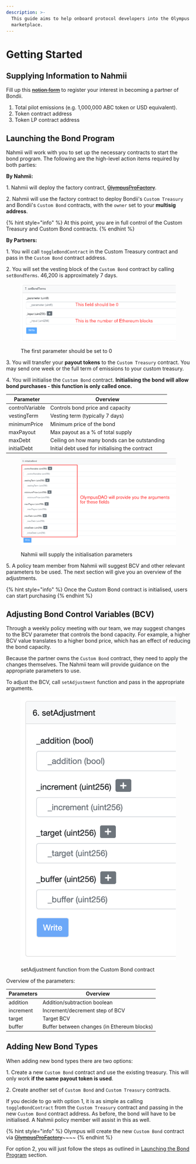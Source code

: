 ```yaml
---
description: >-
  This guide aims to help onboard protocol developers into the Olympus Pro bonds
  marketplace.
---
```


# Getting Started

## Supplying Information to Nahmii

Fill up this [~~notion form~~](https://notionforms.io/forms/olympus-pro-application) to register your interest in becoming a partner of Bondii.

1. Total pilot emissions (e.g. 1,000,000 ABC token or USD equivalent).
2. Token contract address
3. Token LP contract address

## Launching the Bond Program

Nahmii will work with you to set up the necessary contracts to start the bond program. The following are the high-level action items required by both parties:

**By Nahmii:**

1\. Nahmii will deploy the factory contract, [~~OlympusProFactory~~](https://etherscan.io/address/0xb1F69deCb09D8490E3872FE26D27a7b83493cd65).

2\. Nahmii will use the factory contract to deploy Bondii's `Custom Treasury` and Bondii's `Custom Bond` contracts, with the `owner` set to your **multisig address**.

{% hint style="info" %}
At this point, you are in full control of the Custom Treasury and Custom Bond contracts.
{% endhint %}

**By Partners:**

1\. You will call `toggleBondContract` in the Custom Treasury contract and pass in the `Custom Bond` contract address.

2\. You will set the vesting block of the `Custom Bond` contract by calling `setBondTerms`. 46,200 is approximately 7 days.

<figure><img src="../.gitbook/assets/setbondterms.png" alt=""><figcaption><p>The first parameter should be set to 0</p></figcaption></figure>

3\. You will transfer your **payout tokens** to the `Custom Treasury` contract. You may send one week or the full term of emissions to your custom treasury.

4\. You will initialise the `Custom Bond` contract. **Initialising the bond will allow bond purchases - this function is only called once.**

| Parameter       | Overview                                        |
| --------------- | ----------------------------------------------- |
| controlVariable | Controls bond price and capacity                |
| vestingTerm     | Vesting term (typically 7 days)                 |
| minimumPrice    | Minimum price of the bond                       |
| maxPayout       | Max payout as a % of total supply               |
| maxDebt         | Ceiling on how many bonds can be outstanding    |
| initialDebt     | Initial debt used for initialising the contract |

<figure><img src="../.gitbook/assets/initbond.png" alt=""><figcaption><p>Nahmii will supply the initialisation parameters</p></figcaption></figure>

5\. A policy team member from Nahmii will suggest BCV and other relevant parameters to be used. The next section will give you an overview of the adjustments.

{% hint style="info" %}
Once the Custom Bond contract is initialised, users can start purchasing&#x20;
{% endhint %}

## Adjusting Bond Control Variables (BCV)

Through a weekly policy meeting with our team, we may suggest changes to the BCV parameter that controls the bond capacity. For example, a higher BCV value translates to a higher bond price, which has an effect of reducing the bond capacity.

Because the partner owns the `Custom Bond` contract, they need to apply the changes themselves. The Nahmii team will provide guidance on the appropriate parameters to use.

To adjust the BCV, call `setAdjustment` function and pass in the appropriate arguments.

<figure><img src="../.gitbook/assets/image (1).png" alt=""><figcaption><p>setAdjustment function from the Custom Bond contract</p></figcaption></figure>

Overview of the parameters:

| Parameters | Overview                                    |
| ---------- | ------------------------------------------- |
| addition   | Addition/subtraction boolean                |
| increment  | Increment/decrement step of BCV             |
| target     | Target BCV                                  |
| buffer     | Buffer between changes (in Ethereum blocks) |

## Adding New Bond Types

When adding new bond types there are two options:

1\. Create a new `Custom Bond` contract and use the existing treasury. This will only work **if the same payout token is used**.

2\. Create another set of `Custom Bond` and `Custom Treasury` contracts.

If you decide to go with option 1, it is as simple as calling `toggleBondContract` from the `Custom Treasury` contract and passing in the new `Custom Bond` contract address. As before, the bond will have to be initialised. A Nahmii policy member will assist in this as well.

{% hint style="info" %}
Olympus will create the new `Custom Bond` contract via [~~OlympusProFactory~~](broken-reference)~~~~
{% endhint %}

For option 2, you will just follow the steps as outlined in [Launching the Bond Program](getting-started.md#launching-the-bond-program) section.
